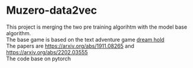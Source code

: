 # Muzero-data2vec
This project is merging the two pre training algorihtm with the model base algorithm.\
The base game is based on the text adventure game [dream hold](https://eblong.com/zarf/zweb/dreamhold/)\
The papers are https://arxiv.org/abs/1911.08265 and https://arxiv.org/abs/2202.03555 \
The code base on pytorch
